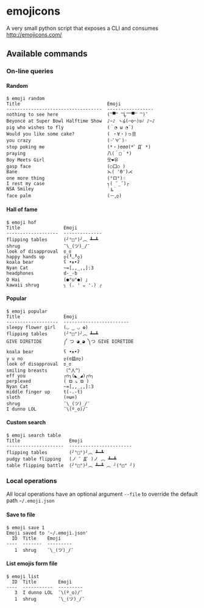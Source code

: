 # emojicons
A very small python script that exposes a CLI and consumes http://emojicons.com/

## Available commands

### On-line queries

#### Random

```
$ emoji random
Title                                Emoji
-----------------------------------  -----------------
nothing to see here                  (̿▀̿ ̿Ĺ̯̿̿▀̿ ̿)̄
Beyoncé at Super Bowl Halftime Show  ♪~♪ ヽ໒(⌒o⌒)७ﾉ ♪~♪
pig who wishes to fly                (｀◔ ω ◔´)
Would you like some cake?            ( ・∀・)っ旦
you crazy                            (☞ﾟ∀ﾟ)☞
stop poking me                       (*・)σσσ(*゜Д゜*)
praying                              八(＾□＾*)
Boy Meets Girl                       웃❤유
gasp face                            (○口○ )
Bane                                 ⋋( 'Θ')⋌
one more thing                       (°ロ°)☝
I rest my case                       ┐( ˘_˘)┌
NSA Smiley                           ˙ ͜ʟ˙
face palm                            (－‸ლ)
```

#### Hall of fame

```
$ emoji hof
Title                Emoji
-------------------  --------------
flipping tables      (╯°□°)╯︵ ┻━┻
shrug                ¯\_(ツ)_/¯
look of disapproval  ಠ_ಠ
happy hands up       ლ(╹◡╹ლ)
koala bear           ʕ •ᴥ•ʔ
Nyan Cat             ~=[,,_,,]:3
headphones           d-_-b
O Hai                (●°u°●) 」
kawaii shrug         ╮ (. ❛ ᴗ ❛.) ╭
```

#### Popular

```
$ emoji popular
Title                Emoji
-------------------  ------------------------
sleepy flower girl   (◡ ‿ ◡ ✿)
flipping tables      (╯°□°)╯︵ ┻━┻
GIVE DIRETIDE        ༼ つ ◕_◕ ༽つ GIVE DIRETIDE
koala bear           ʕ •ᴥ•ʔ
y u no               ლ(ಠ益ಠლ)
look of disapproval  ಠ_ಠ
smiling breasts      （^人^）
eff you              ┌∩┐(◣_◢)┌∩┐
perplexed            ( ⧉ ⦣ ⧉ )
Nyan Cat             ~=[,,_,,]:3
middle finger up     t(-.-t)
sloth                (⊙ω⊙)
shrug                ¯\_(ツ)_/¯
I dunno LOL          ¯\(º_o)/¯
```

#### Custom search

```
$ emoji search table
Title                  Emoji
---------------------  -----------------------
flipping tables        (╯°□°)╯︵ ┻━┻
pudgy table flipping   (ノ ゜Д゜)ノ ︵ ┻━┻
table flipping battle  (╯°□°)╯︵ ┻━┻ ︵ ╯(°□° ╯)
```

### Local operations

All local operations have an optional argument `--file` to override the default path `~/.emoji.json`

#### Save to file

```
$ emoji save 1
Emoji saved to '~/.emoji.json'
  ID  Title    Emoji
----  -------  ---------
   1  shrug    ¯\_(ツ)_/¯
```

#### List emojis form file

```
$ emoji list
  ID  Title        Emoji
----  -----------  ---------
   3  I dunno LOL  ¯\(º_o)/¯
   1  shrug        ¯\_(ツ)_/¯
```